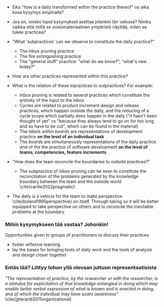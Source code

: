 - Eiks "how is a daily transformed within the practice thereof" oo aika kova kysymys empirialle?
- Jos on, voisko loput kysymykset asettaa jotenkin tän valossa? Niinku vaikka että miltä se sosiomateriaalinen ympäristö näyttää, miten se tukee practicea?
- "What 'subpractices' can we observe to constitute the daily practice?"
  - The inbox pruning practice
  - The fire extinguishing practice
  - The "general stuff" practice: "what do we know?", "what's new today?"
- How are other practices represented within this practice?
- What is the relation of these inpractices to outpractices? For example:
  - Inbox pruning is related to several practices which constitute the entirety of the input to the inbox
  - Cycles are related to product increment design and release practices, which happen outside the daily, and the reducing of a cycle scope which partially *does* happen in the daily ("it hasn't been thought of yet" vs "because they always tend to go on for too long and so have to be cut", which can be found in the material)
  - The *labels within boards* are representations of development practice **on the level of an individual task**
  - The *boards* are simultaneously representations of the daily practice *and* of the the practice of software development **on the level of teams, competencies, feature increments**

- "How does the team reconcile the boundaries to outside practices?"
  - The subpractice of inbox pruning can be seen to constitute the reconciliation of the problems generated by the knowledge boundary between the team and the outside world \cite{carlile2002pragmatic}

- The daily is a vehicle for the team to make perspective \cite{boland1995perspective} on itself. Through taking so it will be better equipped to take perspective on others and to reconcile the inevitable problems at the boundary

### Mihin kysymykseen tää vastaa? Johonkin!

Opportunities given to groups of practitioners to discuss their practices
- foster reflexive learning
- lay the bases for bringing tools of daily work and the tools of analysis and design closer together


### Entäs tää? Liittyy tohon yllä olevaan juttuun representaatioista

*"The representation of practice, by the researcher or with the researcher, is a stimulus for explicitation of that knowledge entangled in doing which may enable better verbal expression of what is known and is enacted in doing, and of which the individual may have scant awareness"* \cite{gherardi2011organizational}
